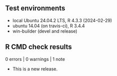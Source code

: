 ## Test environments
* local Ubuntu 24.04.2 LTS, R 4.3.3 (2024-02-29)
* ubuntu 14.04 (on travis-ci), R 3.4.4
* win-builder (devel and release)

## R CMD check results

0 errors | 0 warnings | 1 note

* This is a new release.
